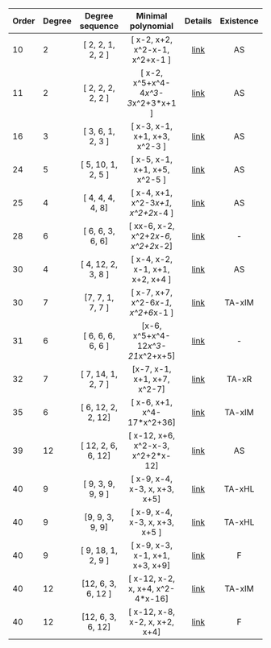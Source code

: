  |Order|Degree|Degree sequence |Minimal polynomial| Details|Existence|
|:---|:---|:--------: |:---------:| :---:| :----:|
|10|2|[ 2, 2, 1, 2, 2 ]|[  x-2, x+2, x^2-x-1, x^2+x-1 ]| [link](data2-10-1.txt)| AS |
|11|2|[ 2, 2, 2, 2, 2 ]|[ x-2, x^5+x^4-4*x^3-3*x^2+3*x+1 ]| [link](data2-11-1.txt)| AS |
|16|3|[ 3, 6, 1, 2, 3 ]|[ x-3, x-1, x+1, x+3, x^2-3 ]| [link](data3-16-1.txt)| AS|
|24|5|[ 5, 10, 1, 2, 5 ]|[ x-5, x-1, x+1, x+5, x^2-5 ]| [link](data5-24-1.txt)| AS |
|25|4|[ 4, 4, 4, 4, 8]|[ x-4, x+1, x^2-3*x+1, x^2+2*x-4 ]| [link](data4-25-1.txt)| AS |
|28|6|[ 6, 6, 3, 6, 6]|[ xx-6, x-2, x^2+2*x-6, x^2+2*x-2]| [link](data6-28-1.txt)| - |
|30|4|[ 4, 12, 2, 3, 8 ]|[ x-4, x-2, x-1, x+1, x+2, x+4 ]| [link](data4-30-1.txt)| AS |
|30|7|[7, 7, 1, 7, 7 ]|[ x-7, x+7, x^2-6*x-1, x^2+6*x-1 ]| [link](data7-30-1.txt)| TA-xIM|
|31|6|[ 6, 6, 6, 6, 6 ]|[x-6, x^5+x^4-12*x^3-21*x^2+x+5]| [link](data6-31-1.txt)| - |
|32|7|[ 7, 14, 1, 2, 7  ]|[x-7, x-1, x+1, x+7, x^2-7]| [link](data7-32-1.txt)| TA-xR |
|35|6|[ 6, 12, 2, 2, 12]|[ x-6, x+1, x^4-17*x^2+36]| [link](data6-35-1.txt)| TA-xIM |
|39|12|[ 12, 2, 6, 6, 12]|[ x-12, x+6, x^2-x-3, x^2+2*x-12]| [link](data12-39-1.txt)| AS |
|40|9|[ 9, 3, 9, 9, 9 ]|[ x-9, x-4, x-3, x, x+3, x+5]| [link](data9-40-1.txt)| TA-xHL |
|40|9|[9, 9, 3, 9, 9]|[ x-9, x-4, x-3, x, x+3, x+5  ]| [link](data9-40-2.txt)| TA-xHL |
|40|9|[ 9, 18, 1, 2, 9 ]|[ x-9, x-3, x-1, x+1, x+3, x+9]| [link](data9-40-3.txt)| F |
|40|12|[12, 6, 3, 6, 12 ]|[  x-12, x-2, x, x+4, x^2-4*x-16]| [link](data12-40-1.txt)| TA-xIM |
|40|12|[12, 6, 3, 6, 12]|[ x-12, x-8, x-2, x, x+2, x+4]| [link](data12-40-2.txt)| F |